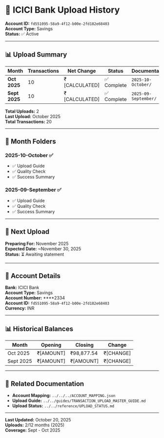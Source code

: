 # 🏦 ICICI Bank Upload History

**Account ID:** `fd551095-58a9-4f12-b00e-2fd182e68403`  
**Account Type:** Savings  
**Status:** ✅ Active

---

## 📊 Upload Summary

| Month | Transactions | Net Change | Status | Documentation |
|-------|--------------|------------|--------|---------------|
| **Oct 2025** | 10 | ₹[CALCULATED] | ✅ Complete | `2025-10-October/` |
| **Sept 2025** | 10 | ₹[CALCULATED] | ✅ Complete | `2025-09-September/` |

**Total Uploads:** 2  
**Last Upload:** October 2025  
**Total Transactions:** 20

---

## 📁 Month Folders

### 2025-10-October ✅
- ✅ Upload Guide
- ✅ Quality Check
- ✅ Success Summary

### 2025-09-September ✅
- ✅ Upload Guide
- ✅ Quality Check
- ✅ Success Summary

---

## 🎯 Next Upload

**Preparing For:** November 2025  
**Expected Date:** ~November 30, 2025  
**Status:** ⏳ Awaiting statement

---

## 📝 Account Details

**Bank:** ICICI Bank  
**Account Type:** Savings  
**Account Number:** ****2334  
**Account ID:** `fd551095-58a9-4f12-b00e-2fd182e68403`  
**Currency:** INR

---

## 📊 Historical Balances

| Month | Opening | Closing | Change |
|-------|---------|---------|--------|
| Oct 2025 | ₹[AMOUNT] | ₹98,877.54 | ₹[CHANGE] |
| Sept 2025 | ₹[AMOUNT] | ₹[AMOUNT] | ₹[CHANGE] |

---

## 🔗 Related Documentation

- **Account Mapping:** `../../../ACCOUNT_MAPPING.json`
- **Upload Guide:** `../../guides/TRANSACTION_UPLOAD_MASTER_GUIDE.md`
- **Upload Status:** `../../reference/UPLOAD_STATUS.md`

---

**Last Updated:** October 20, 2025  
**Uploads:** 2/12 months (2025)  
**Coverage:** Sept - Oct 2025

